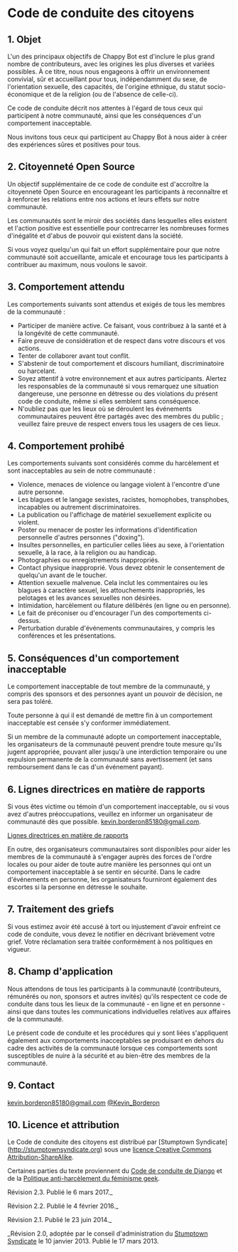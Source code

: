 
# Code de conduite des citoyens

## 1. Objet
L'un des principaux objectifs de Chappy Bot est d'inclure le plus grand nombre de contributeurs, avec les origines les plus diverses et variées possibles. À ce titre, nous nous engageons à offrir un environnement convivial, sûr et accueillant pour tous, indépendamment du sexe, de l'orientation sexuelle, des capacités, de l'origine ethnique, du statut socio-économique et de la religion (ou de l'absence de celle-ci).

Ce code de conduite décrit nos attentes à l'égard de tous ceux qui participent à notre communauté, ainsi que les conséquences d'un comportement inacceptable.

Nous invitons tous ceux qui participent au Chappy Bot à nous aider à créer des expériences sûres et positives pour tous.

## 2. Citoyenneté Open Source
Un objectif supplémentaire de ce code de conduite est d'accroître la citoyenneté Open Source en encourageant les participants à reconnaître et à renforcer les relations entre nos actions et leurs effets sur notre communauté.

Les communautés sont le miroir des sociétés dans lesquelles elles existent et l'action positive est essentielle pour contrecarrer les nombreuses formes d'inégalité et d'abus de pouvoir qui existent dans la société.

Si vous voyez quelqu'un qui fait un effort supplémentaire pour que notre communauté soit accueillante, amicale et encourage tous les participants à contribuer au maximum, nous voulons le savoir.

## 3. Comportement attendu
Les comportements suivants sont attendus et exigés de tous les membres de la communauté :
 * Participer de manière active. Ce faisant, vous contribuez à la santé et à la longévité de cette communauté.
 * Faire preuve de considération et de respect dans votre discours et vos actions.
 * Tenter de collaborer avant tout conflit.
 * S'abstenir de tout comportement et discours humiliant, discriminatoire ou harcelant.
 * Soyez attentif à votre environnement et aux autres participants. Alertez les responsables de la communauté si vous remarquez une situation dangereuse, une personne en détresse ou des violations du présent code de conduite, même si elles semblent sans conséquence.
 * N'oubliez pas que les lieux où se déroulent les événements communautaires peuvent être partagés avec des membres du public ; veuillez faire preuve de respect envers tous les usagers de ces lieux.

## 4. Comportement prohibé
Les comportements suivants sont considérés comme du harcèlement et sont inacceptables au sein de notre communauté :

 * Violence, menaces de violence ou langage violent à l'encontre d'une autre personne.
 * Les blagues et le langage sexistes, racistes, homophobes, transphobes, incapables ou autrement discriminatoires.
 * La publication ou l'affichage de matériel sexuellement explicite ou violent.
 * Poster ou menacer de poster les informations d'identification personnelle d'autres personnes ("doxing").
 * Insultes personnelles, en particulier celles liées au sexe, à l'orientation sexuelle, à la race, à la religion ou au handicap.
 * Photographies ou enregistrements inappropriés.
 * Contact physique inapproprié. Vous devez obtenir le consentement de quelqu'un avant de le toucher.
 * Attention sexuelle malvenue. Cela inclut les commentaires ou les blagues à caractère sexuel, les attouchements inappropriés, les pelotages et les avances sexuelles non désirées.
 * Intimidation, harcèlement ou filature délibérés (en ligne ou en personne).
 * Le fait de préconiser ou d'encourager l'un des comportements ci-dessus.
 * Perturbation durable d'événements communautaires, y compris les conférences et les présentations.

## 5. Conséquences d'un comportement inacceptable
Le comportement inacceptable de tout membre de la communauté, y compris des sponsors et des personnes ayant un pouvoir de décision, ne sera pas toléré.

Toute personne à qui il est demandé de mettre fin à un comportement inacceptable est censée s'y conformer immédiatement.

Si un membre de la communauté adopte un comportement inacceptable, les organisateurs de la communauté peuvent prendre toute mesure qu'ils jugent appropriée, pouvant aller jusqu'à une interdiction temporaire ou une expulsion permanente de la communauté sans avertissement (et sans remboursement dans le cas d'un événement payant).

## 6. Lignes directrices en matière de rapports
Si vous êtes victime ou témoin d'un comportement inacceptable, ou si vous avez d'autres préoccupations, veuillez en informer un organisateur de communauté dès que possible. kevin.borderon85180@gmail.com.

[Lignes directrices en matière de rapports](https://github.com/kBorderon/ChappyBot/blob/master/CONTRIBUTING.md)

En outre, des organisateurs communautaires sont disponibles pour aider les membres de la communauté à s'engager auprès des forces de l'ordre locales ou pour aider de toute autre manière les personnes qui ont un comportement inacceptable à se sentir en sécurité. Dans le cadre d'événements en personne, les organisateurs fourniront également des escortes si la personne en détresse le souhaite.


## 7. Traitement des griefs
Si vous estimez avoir été accusé à tort ou injustement d'avoir enfreint ce code de conduite, vous devez le notifier en décrivant brièvement votre grief. Votre réclamation sera traitée conformément à nos politiques en vigueur. 



## 8. Champ d'application
Nous attendons de tous les participants à la communauté (contributeurs, rémunérés ou non, sponsors et autres invités) qu'ils respectent ce code de conduite dans tous les lieux de la communauté - en ligne et en personne - ainsi que dans toutes les communications individuelles relatives aux affaires de la communauté.

Le présent code de conduite et les procédures qui y sont liées s'appliquent également aux comportements inacceptables se produisant en dehors du cadre des activités de la communauté lorsque ces comportements sont susceptibles de nuire à la sécurité et au bien-être des membres de la communauté.

## 9. Contact
kevin.borderon85180@gmail.com
[@Kevin_Borderon](https://twitter.com/Kevin_Borderon)

## 10. Licence et attribution
Le Code de conduite des citoyens est distribué par [Stumptown Syndicate] (http://stumptownsyndicate.org) sous une [licence Creative Commons Attribution-ShareAlike](http://creativecommons.org/licenses/by-sa/3.0/). 

Certaines parties du texte proviennent du [Code de conduite de Django](https://www.djangoproject.com/conduct/) et de la [Politique anti-harcèlement du féminisme geek](http://geekfeminism.wikia.com/wiki/Conference_anti-harassment/Policy).

Révision 2.3. Publié le 6 mars 2017._

Révision 2.2. Publié le 4 février 2016._

Révision 2.1. Publié le 23 juin 2014._

_Révision 2.0, adoptée par le conseil d'administration du [Stumptown Syndicate](http://stumptownsyndicate.org) le 10 janvier 2013. Publié le 17 mars 2013.

